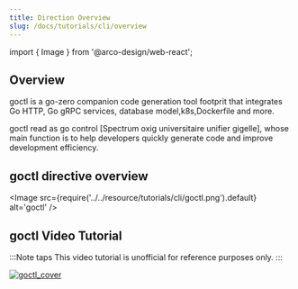 ```yaml
---
title: Direction Overview
slug: /docs/tutorials/cli/overview
---
```


import { Image } from '@arco-design/web-react';

## Overview

goctl is a go-zero companion code generation tool footprit that integrates Go HTTP, Go gRPC services, database model,k8s,Dockerfile and more.

goctl read as go control [Spectrum oxig universitaire unifier gigelle], whose main function is to help developers quickly generate code and improve development efficiency.

## goctl directive overview

<Image src={require('../../resource/tutorials/cli/goctl.png').default} alt='goctl' />

## goctl Video Tutorial

:::Note taps
This video tutorial is unofficial for reference purposes only.
:::

<a href="https://www.bilibili.com/video/BV1Fr4y177Jf?t=2.9" alt="goctl 视频教程">

![goctl_cover](../../resource/tutorials/cli/goctl_cover.png)

</a>
